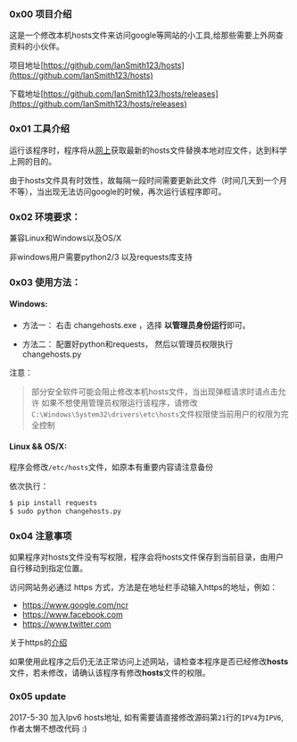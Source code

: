 ### 0x00 项目介绍
这是一个修改本机hosts文件来访问google等网站的小工具,给那些需要上外网查资料的小伙伴。

项目地址[https://github.com/IanSmith123/hosts](https://github.com/IanSmith123/hosts)

下载地址[https://github.com/IanSmith123/hosts/releases](https://github.com/IanSmith123/hosts/releases)

### 0x01 工具介绍
运行该程序时，程序将从[网上](https://coding.net/u/scaffrey/p/hosts/git/raw/master/hosts)获取最新的hosts文件替换本地对应文件，达到科学上网的目的。

由于hosts文件具有时效性，故每隔一段时间需要更新此文件（时间几天到一个月不等），当出现无法访问google的时候，再次运行该程序即可。


### 0x02 环境要求： 
兼容Linux和Windows以及OS/X

非windows用户需要python2/3 以及requests库支持

### 0x03 使用方法：

#### Windows: 
* 方法一： 右击 changehosts.exe ，选择 **以管理员身份运行**即可。

* 方法二： 配置好python和requests， 然后以管理员权限执行changehosts.py

注意：
> 部分安全软件可能会阻止修改本机hosts文件，当出现弹框请求时请点击允许
> 如果不想使用管理员权限运行该程序，请修改`C:\Windows\System32\drivers\etc\hosts`文件权限使当前用户的权限为完全控制

#### Linux && OS/X:
程序会修改`/etc/hosts`文件，如原本有重要内容请注意备份

依次执行：
```bash
$ pip install requests 
$ sudo python changehosts.py
```

###  0x04 注意事项

如果程序对hosts文件没有写权限，程序会将hosts文件保存到当前目录，由用户自行移动到指定位置。

访问网站务必通过 https 方式，方法是在地址栏手动输入https的地址，例如： 
- https://www.google.com/ncr
- https://www.facebook.com
- https://www.twitter.com

关于https的[介绍](https://zh.wikipedia.org/wiki/%E8%B6%85%E6%96%87%E6%9C%AC%E4%BC%A0%E8%BE%93%E5%AE%89%E5%85%A8%E5%8D%8F%E8%AE%AE)
 
如果使用此程序之后仍无法正常访问上述网站，请检查本程序是否已经修改**hosts**文件，若未修改，请确认该程序有修改**hosts**文件的权限。

### 0x05 update
2017-5-30 加入Ipv6 hosts地址, 如有需要请直接修改源码第`21`行的`IPV4`为`IPV6`,作者太懒不想改代码 :)
